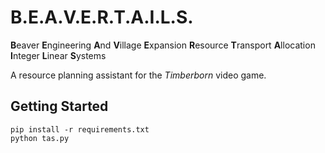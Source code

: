 # B.E.A.V.E.R.T.A.I.L.S.

**B**eaver
**E**ngineering
**A**nd
**V**illage
**E**xpansion
**R**esource
**T**ransport
**A**llocation
**I**nteger
**L**inear
**S**ystems

A resource planning assistant for the *Timberborn* video game.

## Getting Started

```
pip install -r requirements.txt
python tas.py
```